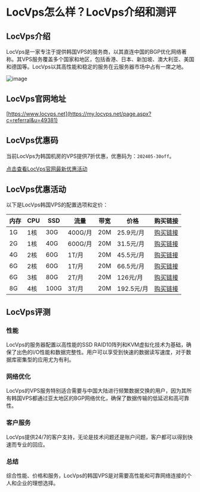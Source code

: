 # LocVps怎么样？LocVps介绍和测评

## LocVps介绍

LocVps是一家专注于提供韩国VPS的服务商，以其直连中国的BGP优化网络著称。其VPS服务覆盖多个国家和地区，包括香港、日本、新加坡、澳大利亚、美国和德国等。LocVps以其高性能和稳定的服务在云服务器市场中占有一席之地。

![image](https://github.com/storieza/LocVps/assets/169424308/848925fe-c2e3-4a34-bb12-d801d0572c17)

## LocVps官网地址

[https://www.locvps.net](https://my.locvps.net/page.aspx?c=referral&u=49381)

## LocVps优惠码

当前LocVps为韩国机房的VPS提供7折优惠，优惠码为：`202405-30off`。

[点击查看LocVps官网最新优惠活动](https://my.locvps.net/page.aspx?c=referral&u=49381)

## LocVps优惠活动

以下是LocVps韩国VPS的配置选项和定价：

| 内存 | CPU | SSD | 流量   | 带宽 | 价格  | 购买链接 |
|------|-----|-----|-------|------|-------|--------|
| 1G   | 1核 | 30G | 400G/月 | 20M  | 25.9元/月 | [购买链接](https://my.locvps.net/page.aspx?c=referral&u=49381) |
| 2G   | 1核 | 40G | 600G/月 | 20M  | 31.5元/月 | [购买链接](https://my.locvps.net/page.aspx?c=referral&u=49381) |
| 4G   | 2核 | 60G | 1T/月  | 20M  | 45.5元/月 | [购买链接](https://my.locvps.net/page.aspx?c=referral&u=49381) |
| 6G   | 2核 | 60G | 1T/月  | 20M  | 66.5元/月 | [购买链接](https://my.locvps.net/page.aspx?c=referral&u=49381) |
| 6G   | 3核 | 80G | 2T/月  | 20M  | 126元/月 | [购买链接](https://my.locvps.net/page.aspx?c=referral&u=49381) |
| 8G   | 4核 | 100G| 3T/月  | 20M  | 192.5元/月 | [购买链接](https://my.locvps.net/page.aspx?c=referral&u=49381) |

## LocVps评测

### 性能

LocVps的服务器配置以高性能的SSD RAID10阵列和KVM虚拟化技术为基础，确保了出色的I/O性能和数据完整性。用户可以享受到快速的数据读写速度，对于数据库密集型的应用尤为有利。

### 网络优化

LocVps的VPS服务特别适合需要与中国大陆进行频繁数据交换的用户，因为其所有韩国VPS都通过亚太地区的BGP网络优化，确保了数据传输的低延迟和高可靠性。

### 客户服务

LocVps提供24/7的客户支持，无论是技术问题还是账户问题，客户都可以得到快速而专业的回应。

### 总结

综合性能、价格和服务，LocVps的韩国VPS是对需要高性能和可靠网络连接的个人和企业的理想选择。
